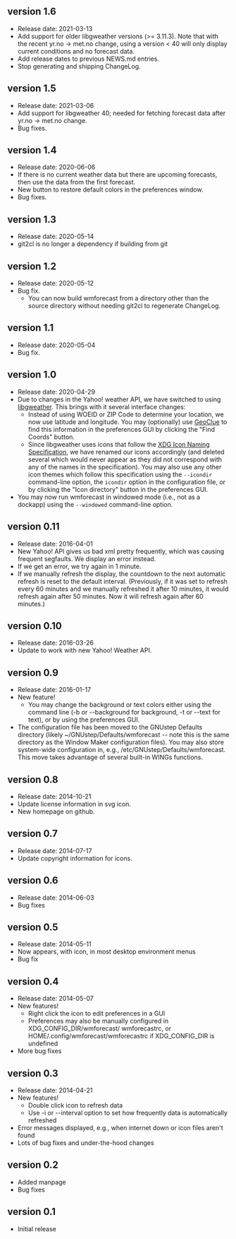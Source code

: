 version 1.6
-----------
* Release date: 2021-03-13
* Add support for older libgweather versions (>= 3.11.3).  Note that with the
  recent yr.no -> met.no change, using a version < 40 will only display current
  conditions and no forecast data.
* Add release dates to previous NEWS.md entries.
* Stop generating and shipping ChangeLog.

version 1.5
-----------
* Release date: 2021-03-06
* Add support for libgweather 40; needed for fetching forecast data after
  yr.no -> met.no change.
* Bug fixes.

version 1.4
-----------
* Release date: 2020-06-06
* If there is no current weather data but there are upcoming
  forecasts, then use the data from the first forecast.
* New button to restore default colors in the preferences window.
* Bug fixes.

version 1.3
-----------
* Release date: 2020-05-14
* git2cl is no longer a dependency if building from git

version 1.2
-----------
* Release date: 2020-05-12
* Bug fix.
  - You can now build wmforecast from a directory other than the source
    directory without needing git2cl to regenerate ChangeLog.

version 1.1
-----------
* Release date: 2020-05-04
* Bug fix.

version 1.0
-----------
* Release date: 2020-04-29
* Due to changes in the Yahoo! weather API, we have switched to using
  [libgweather](https://wiki.gnome.org/Projects/LibGWeather).
  This brings with it several interface changes:
  - Instead of using WOEID or ZIP Code to determine your location, we
    now use latitude and longitude.  You may (optionally) use
    [GeoClue](https://gitlab.freedesktop.org/geoclue/geoclue/-/wikis/home)
    to find this information in the preferences GUI by clicking the
    "Find Coords" button.
  - Since libgweather uses icons that follow the
    [XDG Icon Naming Specification](
     https://specifications.freedesktop.org/icon-naming-spec),
    we have renamed our icons accordingly (and deleted several which
	would never appear as they did not correspond with any of the names
	in the specification).  You may also use any other icon themes which
	follow this specification using the `--icondir` command-line
	option, the `icondir` option in the configuration file, or by
	clicking the "Icon directory" button in the preferences GUI.
* You may now run wmforecast in windowed mode (i.e., not as a dockapp)
  using the `--windowed` command-line option.

version 0.11
------------
* Release date: 2016-04-01
* New Yahoo! API gives us bad xml pretty frequently, which was causing
  frequent segfaults.  We display an error instead.
* If we get an error, we try again in 1 minute.
* If we manually refresh the display, the countdown to the next automatic
  refresh is reset to the default interval.  (Previously, if it was set to
  refresh every 60 minutes and we manually refreshed it after 10 minutes,
  it would refresh again after 50 minutes.  Now it will refresh again after
  60 minutes.)

version 0.10
------------
* Release date: 2016-03-26
* Update to work with new Yahoo! Weather API.

version 0.9
-----------
* Release date: 2016-01-17
* New feature!
  - You may change the background or text colors either using the command line
    (-b or --background for background, -t or --text for text), or by using the
    preferences GUI.
* The configuration file has been moved to the GNUstep Defaults directory
  (likely ~/GNUstep/Defaults/wmforecast -- note this is the same directory as
  the Window Maker configuration files).  You may also store system-wide
  configuration in, e.g., /etc/GNUstep/Defaults/wmforecast.  This move takes
  advantage of several built-in WINGs functions.

version 0.8
-----------
* Release date: 2014-10-21
* Update license information in svg icon.
* New homepage on github.

version 0.7
-----------
* Release date: 2014-07-17
* Update copyright information for icons.

version 0.6
-----------
* Release date: 2014-06-03
* Bug fixes

version 0.5
-----------
* Release date: 2014-05-11
* Now appears, with icon, in most desktop environment menus
* Bug fix

version 0.4
-----------
* Release date: 2014-05-07
* New features!
  - Right click the icon to edit preferences in a GUI
  - Preferences may also be manually configured in XDG_CONFIG_DIR/wmforecast/
    wmforecastrc, or HOME/.config/wmforecast/wmforecastrc if XDG_CONFIG_DIR is
    undefined
* More bug fixes

version 0.3
-----------
* Release date: 2014-04-21
* New features!
  - Double click icon to refresh data
  - Use -i or --interval option to set how frequently data is automatically
    refreshed
* Error messages displayed, e.g., when internet down or icon files aren't found
* Lots of bug fixes and under-the-hood changes

version 0.2
-----------
* Added manpage
* Bug fixes

version 0.1
-----------
* Initial release
